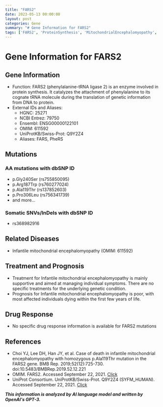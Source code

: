 ```yaml
---
title: "FARS2"
date: 2023-05-13 00:00:00
layout: post
categories: Gene
summary: "# Gene Information for FARS2"
tags: ['FARS2', 'ProteinSynthesis', 'MitochondrialEncephalomyopathy', 'GeneticMutations', 'Prognosis', 'Treatment', 'Enzyme', 'tRNA']
---
```


# Gene Information for FARS2

## Gene Information
- Function: FARS2 (phenylalanine-tRNA ligase 2) is an enzyme involved in protein synthesis. It catalyzes the attachment of phenylalanine to its cognate tRNA molecule during the translation of genetic information from DNA to protein.
- External IDs and Aliases:
    - HGNC: 25271
    - NCBI Entrez: 79750
    - Ensembl: ENSG00000122101
    - OMIM: 611592
    - UniProtKB/Swiss-Prot: Q9Y2Z4
    - Aliases: FARS, PheRS
    
## Mutations
### AA mutations with dbSNP ID
- p.Gly240Ser (rs755850095)
- p.Arg187Trp (rs760277024)
- p.Ala119Thr (rs137852603)
- p.Pro306Leu (rs756341739)
- and more...


### Somatic SNVs/InDels with dbSNP ID
- rs368982916


## Related Diseases
- Infantile mitochondrial encephalomyopathy (OMIM: 611592)

## Treatment and Prognosis
- Treatment for Infantile mitochondrial encephalomyopathy is mainly supportive and aimed at managing individual symptoms. There are no specific treatments for the underlying genetic condition.
- Prognosis for Infantile mitochondrial encephalomyopathy is poor, with most affected individuals dying within the first few years of life.


## Drug Response
- No specific drug response information is available for FARS2 mutations

## References
- Choi YJ, Lee DH, Han JY, et al. Case of death in infantile mitochondrial encephalomyopathy with homozygous p.Ala119Thr mutation in the FARS2 gene. BMB Rep. 2019;52(12):725-730. doi:10.5483/BMBRep.2019.52.12.221
- OMIM. FARS2. Accessed September 22, 2021. [Click](https://www.omim.org/entry/611592)
- UniProt Consortium. UniProtKB/Swiss-Prot. Q9Y2Z4 (SYFM_HUMAN). Accessed September 22, 2021. [Click](https://www.uniprot.org/uniprot/Q9Y2Z4)

**_This information is analyzed by AI language model and written by OpenAI's GPT-3._**